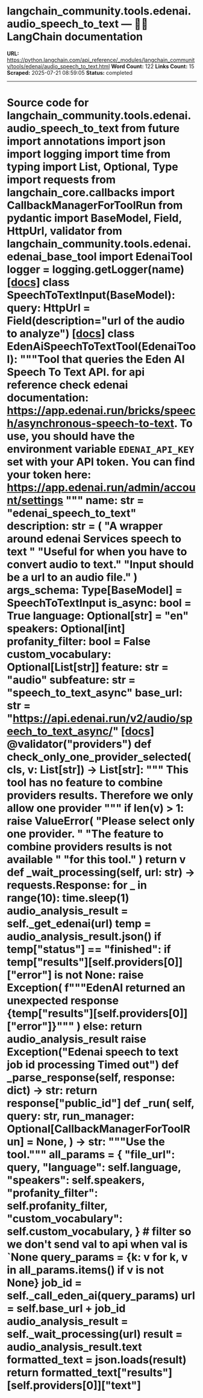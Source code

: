 # langchain_community.tools.edenai.audio_speech_to_text — 🦜🔗 LangChain  documentation

**URL:** https://python.langchain.com/api_reference/_modules/langchain_community/tools/edenai/audio_speech_to_text.html
**Word Count:** 122
**Links Count:** 15
**Scraped:** 2025-07-21 08:59:05
**Status:** completed

---

# Source code for langchain\_community.tools.edenai.audio\_speech\_to\_text               from __future__ import annotations          import json     import logging     import time     from typing import List, Optional, Type          import requests     from langchain_core.callbacks import CallbackManagerForToolRun     from pydantic import BaseModel, Field, HttpUrl, validator          from langchain_community.tools.edenai.edenai_base_tool import EdenaiTool          logger = logging.getLogger(__name__)                              [[docs]](https://python.langchain.com/api_reference/community/tools/langchain_community.tools.edenai.audio_speech_to_text.SpeechToTextInput.html#langchain_community.tools.edenai.audio_speech_to_text.SpeechToTextInput)     class SpeechToTextInput(BaseModel):         query: HttpUrl = Field(description="url of the audio to analyze")                                             [[docs]](https://python.langchain.com/api_reference/community/tools/langchain_community.tools.edenai.audio_speech_to_text.EdenAiSpeechToTextTool.html#langchain_community.tools.edenai.audio_speech_to_text.EdenAiSpeechToTextTool)     class EdenAiSpeechToTextTool(EdenaiTool):         """Tool that queries the Eden AI Speech To Text API.              for api reference check edenai documentation:         https://app.edenai.run/bricks/speech/asynchronous-speech-to-text.              To use, you should have         the environment variable ``EDENAI_API_KEY`` set with your API token.         You can find your token here: https://app.edenai.run/admin/account/settings         """              name: str = "edenai_speech_to_text"         description: str = (             "A wrapper around edenai Services speech to text "             "Useful for when you have to convert audio to text."             "Input should be a url to an audio file."         )         args_schema: Type[BaseModel] = SpeechToTextInput         is_async: bool = True              language: Optional[str] = "en"         speakers: Optional[int]         profanity_filter: bool = False         custom_vocabulary: Optional[List[str]]              feature: str = "audio"         subfeature: str = "speech_to_text_async"         base_url: str = "https://api.edenai.run/v2/audio/speech_to_text_async/"                         [[docs]](https://python.langchain.com/api_reference/community/tools/langchain_community.tools.edenai.audio_speech_to_text.EdenAiSpeechToTextTool.html#langchain_community.tools.edenai.audio_speech_to_text.EdenAiSpeechToTextTool.check_only_one_provider_selected)         @validator("providers")         def check_only_one_provider_selected(cls, v: List[str]) -> List[str]:             """             This tool has no feature to combine providers results.             Therefore we only allow one provider             """             if len(v) > 1:                 raise ValueError(                     "Please select only one provider. "                     "The feature to combine providers results is not available "                     "for this tool."                 )             return v                             def _wait_processing(self, url: str) -> requests.Response:             for _ in range(10):                 time.sleep(1)                 audio_analysis_result = self._get_edenai(url)                 temp = audio_analysis_result.json()                 if temp["status"] == "finished":                     if temp["results"][self.providers[0]]["error"] is not None:                         raise Exception(                             f"""EdenAI returned an unexpected response                              {temp["results"][self.providers[0]]["error"]}"""                         )                     else:                         return audio_analysis_result                  raise Exception("Edenai speech to text job id processing Timed out")              def _parse_response(self, response: dict) -> str:             return response["public_id"]              def _run(             self,             query: str,             run_manager: Optional[CallbackManagerForToolRun] = None,         ) -> str:             """Use the tool."""             all_params = {                 "file_url": query,                 "language": self.language,                 "speakers": self.speakers,                 "profanity_filter": self.profanity_filter,                 "custom_vocabulary": self.custom_vocabulary,             }                  # filter so we don't send val to api when val is `None             query_params = {k: v for k, v in all_params.items() if v is not None}                  job_id = self._call_eden_ai(query_params)             url = self.base_url + job_id             audio_analysis_result = self._wait_processing(url)             result = audio_analysis_result.text             formatted_text = json.loads(result)             return formatted_text["results"][self.providers[0]]["text"]